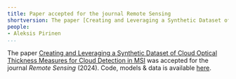 ```yaml
---
title: Paper accepted for the journal Remote Sensing
shortversion: The paper [Creating and Leveraging a Synthetic Dataset of Cloud Optical Thickness Measures for Cloud Detection in MSI](https://www.mdpi.com/2072-4292/16/4/694) was accepted for the journal _Remote Sensing_ (2024).
people:
- Aleksis Pirinen
...
```


The paper [Creating and Leveraging a Synthetic Dataset of Cloud Optical Thickness Measures for Cloud Detection in MSI](https://www.mdpi.com/2072-4292/16/4/694) was accepted for the journal _Remote Sensing_ (2024). Code, models & data is available [here](https://github.com/aleksispi/ml-cloud-opt-thick).
